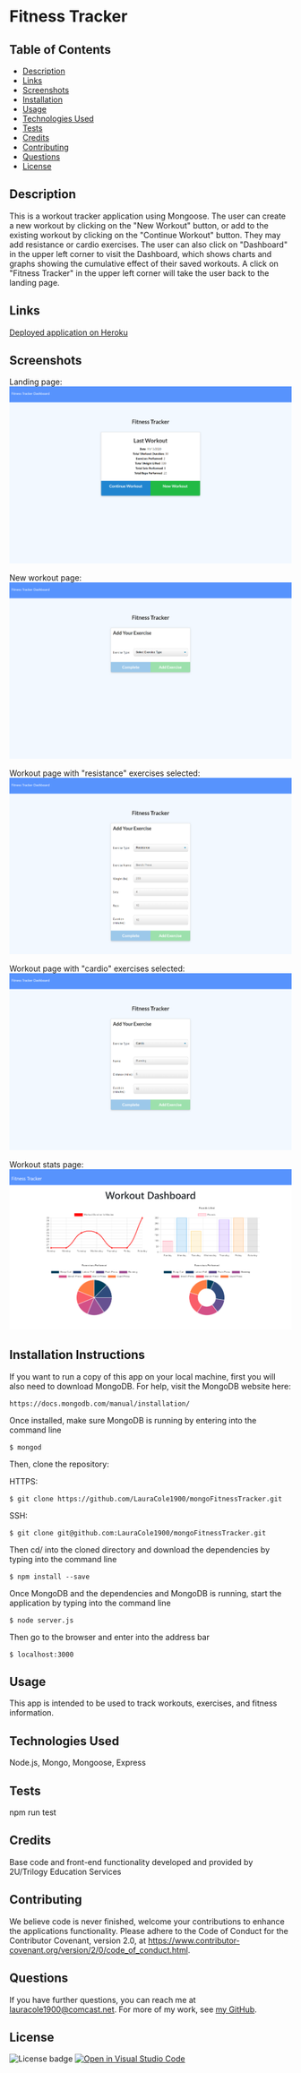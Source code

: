 # Fitness Tracker

## Table of Contents

* [Description](#description)
* [Links](#links)
* [Screenshots](#screenshots)
* [Installation](#installation)
* [Usage](#usage)
* [Technologies Used](#technologies)
* [Tests](#tests)
* [Credits](#credits)
* [Contributing](#contributing)
* [Questions](#questions)
* [License](#license)

## Description

This is a workout tracker application using Mongoose. The user can create a new workout by clicking on the "New Workout" button, or add to the existing workout by clicking on the "Continue Workout" button. They may add resistance or cardio exercises. The user can also click on "Dashboard" in the upper left corner to visit the Dashboard, which shows charts and graphs showing the cumulative effect of their saved workouts. A click on "Fitness Tracker" in the upper left corner will take the user back to the landing page.

## Links

[Deployed application on Heroku](https://stormy-lowlands-24720.herokuapp.com/)

## Screenshots

Landing page:
![Landing page:](public/assets/fitness-tracker-landing-page.png)

New workout page:
![New workout page](public/assets/fitness-tracker-new-workout.png)

Workout page with "resistance" exercises selected:
![Workout page with "resistance" exercises selected](public/assets/fitness-tracker-resistance.png)

Workout page with "cardio" exercises selected:
![Workout page with "cardio" exercises selected](public/assets/fitness-tracker-cardio.png)

Workout stats page:
![Workout stats page](public/assets/fitness-tracker-stats-page.png)

## Installation Instructions

If you want to run a copy of this app on your local machine, first you will also need to download MongoDB. For help, visit the MongoDB website here:
```
https://docs.mongodb.com/manual/installation/
```

Once installed, make sure MongoDB is running by entering into the command line
```
$ mongod
```

Then, clone the repository:

HTTPS:
```
$ git clone https://github.com/LauraCole1900/mongoFitnessTracker.git
```

SSH:
```
$ git clone git@github.com:LauraCole1900/mongoFitnessTracker.git
```

Then cd/ into the cloned directory and download the dependencies by typing into the command line
```
$ npm install --save
```

Once MongoDB and the dependencies and MongoDB is running, start the application by typing into the command line
```
$ node server.js
```

Then go to the browser and enter into the address bar
```
$ localhost:3000
```

## Usage

This app is intended to be used to track workouts, exercises, and fitness information.

## Technologies Used

Node.js, Mongo, Mongoose, Express

## Tests

npm run test

## Credits

Base code and front-end functionality developed and provided by 2U/Trilogy Education Services

## Contributing

We believe code is never finished, welcome your contributions to enhance the applications functionality. Please adhere to the Code of Conduct for the Contributor Covenant, version 2.0, at https://www.contributor-covenant.org/version/2/0/code_of_conduct.html.

## Questions

If you have further questions, you can reach me at lauracole1900@comcast.net. For more of my work, see [my GitHub](https://github.com/LauraCole1900).

## License

![License badge](https://img.shields.io/badge/license-MIT-brightgreen) [![Open in Visual Studio Code](https://open.vscode.dev/badges/open-in-vscode.svg)](https://open.vscode.dev/LauraCole1900/mongoFitnessTracker)